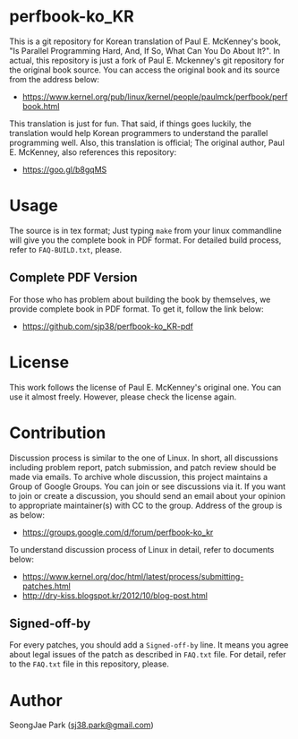 perfbook-ko_KR
==============

This is a git repository for Korean translation of Paul E. McKenney's book, "Is
Parallel Programming Hard, And, If So, What Can You Do About It?".
In actual, this repository is just a fork of Paul E. Mckenney's git repository
for the original book source.
You can access the original book and its source from the address below:
- https://www.kernel.org/pub/linux/kernel/people/paulmck/perfbook/perfbook.html

This translation is just for fun.
That said, if things goes luckily, the translation would help Korean
programmers to understand the parallel programming well.
Also, this translation is official; The original author, Paul E. McKenney, also
references this repository:
- https://goo.gl/b8gqMS


Usage
=====

The source is in tex format;
Just typing `make` from your linux commandline will give you the complete book
in PDF format.  For detailed build process, refer to `FAQ-BUILD.txt`, please.


Complete PDF Version
--------------------

For those who has problem about building the book by themselves, we provide
complete book in PDF format.
To get it, follow the link below:
 - https://github.com/sjp38/perfbook-ko_KR-pdf


License
=======

This work follows the license of Paul E. McKenney's original one.
You can use it almost freely.
However, please check the license again.


Contribution
============

Discussion process is similar to the one of Linux.
In short, all discussions including problem report, patch submission, and patch
review should be made via emails.
To archive whole discussion, this project maintains a Group of Google Groups.
You can join or see discussions via it.
If you want to join or create a discussion, you should send an email about your
opinion to appropriate maintainer(s) with CC to the group.
Address of the group is as below:
- https://groups.google.com/d/forum/perfbook-ko_kr

To understand discussion process of Linux in detail, refer to documents below:
- https://www.kernel.org/doc/html/latest/process/submitting-patches.html
- http://dry-kiss.blogspot.kr/2012/10/blog-post.html


Signed-off-by
-------------

For every patches, you should add a `Signed-off-by` line.
It means you agree about legal issues of the patch as described in `FAQ.txt`
file.
For detail, refer to the `FAQ.txt` file in this repository, please.


Author
======

SeongJae Park (sj38.park@gmail.com)
